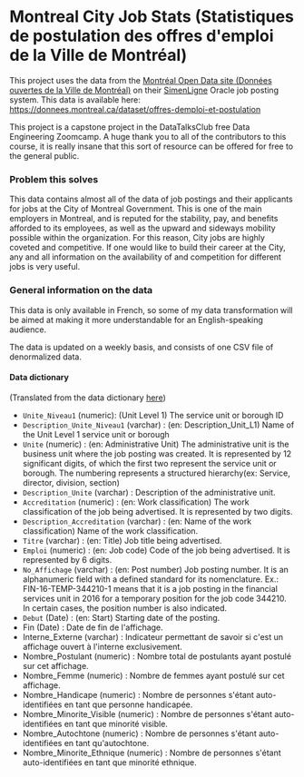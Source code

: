 # Montreal City Job Stats (Statistiques de postulation des offres d'emploi de la Ville de Montréal)
This project uses the data from the [Montréal Open Data site (Données ouvertes de la Ville de Montréal)](https://donnees.montreal.ca) on their [SimenLigne]() Oracle job posting system. This data is available here:
https://donnees.montreal.ca/dataset/offres-demploi-et-postulation

This project is a capstone project in the DataTalksClub free Data Engineering Zoomcamp. A huge thank you to all of the contributors to this course, it is really insane that this sort of resource can be offered for free to the general public. 

### Problem this solves
This data contains almost all of the data of job postings and their applicants for jobs at the City of Montreal Government. This is one of the main employers in Montreal, and is reputed for the stability, pay, and benefits afforded to its employees, as well as the upward and sideways mobility possible within the organization. For this reason, City jobs are highly coveted and competitive. If one would like to build their career at the City, any and all information on the availability of and competition for different jobs is very useful.

### General information on the data
This data is only available in French, so some of my data transformation will be aimed at making it more understandable for an English-speaking audience.

The data is updated on a weekly basis, and consists of one CSV file of denormalized data.

#### Data dictionary
(Translated from the data dictionary [here](https://donnees.montreal.ca/dataset/offres-demploi-et-postulation#methodology))
* `Unite_Niveau1` (numeric): (Unit Level 1) The service unit or borough ID 
* `Description_Unite_Niveau1` (varchar) : (en: Description_Unit_L1) Name of the Unit Level 1 service unit or borough
* `Unite` (numeric) : (en: Administrative Unit) The administrative unit is the business unit where the job posting was created. It is represented by 12 significant digits, of which the first two represent the service unit or borough. The numbering represents a structured hierarchy(ex: Service, director, division, section)
* `Description_Unite` (varchar) : Description of the administrative unit.
* `Accreditation` (numeric) : (en: Work classification) The work classification of the job being advertised. It is represented by two digits.
* `Description_Accreditation` (varchar) : (en: Name of the work classification) Name of the work classification.
* `Titre` (varchar) : (en: Title) Job title being advertised.
* `Emploi` (numeric) : (en: Job code) Code of the job being advertised. It is represented by 6 digits. 
* `No_Affichage` (varchar) : (en: Post number) Job posting number. It is an alphanumeric field with a defined standard for its nomenclature. Ex.: FIN-16-TEMP-344210-1 means that it is a job posting in the financial services unit in 2016 for a temporary position for the job code 344210. In certain cases, the position number is also indicated. 
* `Debut` (Date) : (en: Start) Starting date of the posting.
* Fin (Date) : Date de fin de l'affichage.
* Interne_Externe (varchar) : Indicateur permettant de savoir si c'est un affichage ouvert à l'interne exclusivement.
* Nombre_Postulant (numeric) : Nombre total de postulants ayant postulé sur cet affichage.
* Nombre_Femme (numeric) : Nombre de femmes ayant postulé sur cet affichage.
* Nombre_Handicape (numeric) : Nombre de personnes s'étant auto-identifiées en tant que personne handicapée.
* Nombre_Minorite_Visible (numeric) : Nombre de personnes s'étant auto-identifiées en tant que minorité visible.
* Nombre_Autochtone (numeric) : Nombre de personnes s'étant auto-identifiées en tant qu'autochtone.
* Nombre_Minorite_Ethnique (numeric) : Nombre de personnes s'étant auto-identifiées en tant que minorité ethnique.
